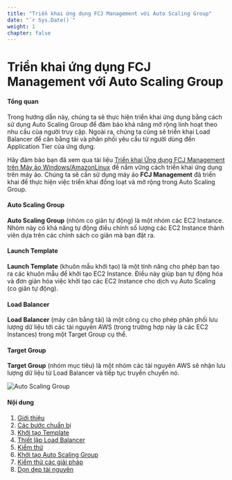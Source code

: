```yaml
---
title: "Triển khai ứng dụng FCJ Management với Auto Scaling Group"
date: "`r Sys.Date()`"
weight: 1
chapter: false
---
```


# Triển khai ứng dụng FCJ Management với Auto Scaling Group

#### Tổng quan

Trong hướng dẫn này, chúng ta sẽ thực hiện triển khai ứng dụng bằng cách sử dụng Auto Scaling Group để đảm bảo khả năng mở rộng linh hoạt theo nhu cầu của người truy cập. Ngoài ra, chúng ta cũng sẽ triển khai Load Balancer để cân bằng tải và phân phối yêu cầu từ người dùng đến Application Tier của ứng dụng.

Hãy đảm bảo bạn đã xem qua tài liệu [Triển khai Ứng dụng FCJ Management trên Máy ảo Windows/AmazonLinux](https://000004.awsstudygroup.com/) để nắm vững cách triển khai ứng dụng trên máy ảo. Chúng ta sẽ cần sử dụng máy ảo **FCJ Management** đã triển khai để thực hiện việc triển khai đồng loạt và mở rộng trong Auto Scaling Group.

#### Auto Scaling Group

**Auto Scaling Group** (nhóm co giãn tự động) là một nhóm các EC2 Instance. Nhóm này có khả năng tự động điều chỉnh số lượng các EC2 Instance thành viên dựa trên các chính sách co giãn mà bạn đặt ra.

#### Launch Template

**Launch Template** (khuôn mẫu khởi tạo) là một tính năng cho phép bạn tạo ra các khuôn mẫu để khởi tạo EC2 Instance. Điều này giúp bạn tự động hóa và đơn giản hóa việc khởi tạo các EC2 Instance cho dịch vụ Auto Scaling (co giãn tự động).

#### Load Balancer

**Load Balancer** (máy cân bằng tải) là một công cụ cho phép phân phối lưu lượng dữ liệu tới các tài nguyên AWS (trong trường hợp này là các EC2 Instances) trong một Target Group cụ thể.

#### Target Group

**Target Group** (nhóm mục tiêu) là một nhóm các tài nguyên AWS sẽ nhận lưu lượng dữ liệu từ Load Balancer và tiếp tục truyền chuyển nó.

![Auto Scaling Group](/images/2-Prerequiste/0.png?featherlight=false&width=50pc)

#### Nội dung

1. [Giới thiệu](1-introduction/)
2. [Các bước chuẩn bị](2-preparation/)
3. [Khởi tạo Template](3-create-launch-template/)
4. [Thiết lập Load Balancer](4-setup-load-balancer/)
5. [Kiểm thử](5-test/)
6. [Khởi tạo Auto Scaling Group](6-create-auto-scaling-group/)
7. [Kiểm thử các giải pháp](7-test-solutions/)
8. [Dọn dẹp tài nguyên](8-cleanup/)
